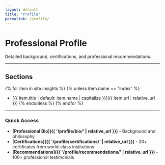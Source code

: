 ```yaml
---
layout: default
title: "Profile"
permalink: /profile/
---
```


# Professional Profile

Detailed background, certifications, and professional recommendations.

---

## Sections

{% for item in site.insights %}
  {% unless item.name == "index" %}
- [{{ item.title | default: item.name | capitalize }}]({{ item.url | relative_url }})
  {% endunless %}
{% endfor %}

---

### Quick Access

- **[Professional Bio]({{ '/profile/bio/' | relative_url }})** - Background and philosophy
- **[Certifications]({{ '/profile/certifications/' | relative_url }})** - 20+ certificates from world-class institutions  
- **[Recommendations]({{ '/profile/recommendations/' | relative_url }})** - 100+ professional testimonials
